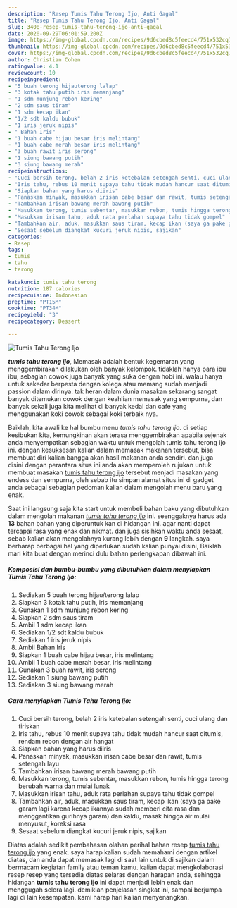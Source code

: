 ```yaml
---
description: "Resep Tumis Tahu Terong Ijo, Anti Gagal"
title: "Resep Tumis Tahu Terong Ijo, Anti Gagal"
slug: 3408-resep-tumis-tahu-terong-ijo-anti-gagal
date: 2020-09-29T06:01:59.200Z
image: https://img-global.cpcdn.com/recipes/9d6cbed8c5feecd4/751x532cq70/tumis-tahu-terong-ijo-foto-resep-utama.jpg
thumbnail: https://img-global.cpcdn.com/recipes/9d6cbed8c5feecd4/751x532cq70/tumis-tahu-terong-ijo-foto-resep-utama.jpg
cover: https://img-global.cpcdn.com/recipes/9d6cbed8c5feecd4/751x532cq70/tumis-tahu-terong-ijo-foto-resep-utama.jpg
author: Christian Cohen
ratingvalue: 4.1
reviewcount: 10
recipeingredient:
- "5 buah terong hijauterong lalap"
- "3 kotak tahu putih iris memanjang"
- "1 sdm munjung rebon kering"
- "2 sdm saus tiram"
- "1 sdm kecap ikan"
- "1/2 sdt kaldu bubuk"
- "1 iris jeruk nipis"
- " Bahan Iris"
- "1 buah cabe hijau besar iris melintang"
- "1 buah cabe merah besar iris melintang"
- "3 buah rawit iris serong"
- "1 siung bawang putih"
- "3 siung bawang merah"
recipeinstructions:
- "Cuci bersih terong, belah 2 iris ketebalan setengah senti, cuci ulang dan tiriskan"
- "Iris tahu, rebus 10 menit supaya tahu tidak mudah hancur saat ditumis, rendam rebon dengan air hangat"
- "Siapkan bahan yang harus diiris"
- "Panaskan minyak, masukkan irisan cabe besar dan rawit, tumis setengah layu"
- "Tambahkan irisan bawang merah bawang putih"
- "Masukkan terong, tumis sebentar, masukkan rebon, tumis hingga terong berubah warna dan mulai lunak"
- "Masukkan irisan tahu, aduk rata perlahan supaya tahu tidak gompel"
- "Tambahkan air, aduk, masukkan saus tiram, kecap ikan (saya ga pake garam lagi karena kecap ikannya sudah memberi cita rasa dan menggantikan gurihnya garam) dan kaldu, masak hingga air mulai menyusut, koreksi rasa"
- "Sesaat sebelum diangkat kucuri jeruk nipis, sajikan"
categories:
- Resep
tags:
- tumis
- tahu
- terong

katakunci: tumis tahu terong 
nutrition: 187 calories
recipecuisine: Indonesian
preptime: "PT15M"
cooktime: "PT34M"
recipeyield: "3"
recipecategory: Dessert

---
```



![Tumis Tahu Terong Ijo](https://img-global.cpcdn.com/recipes/9d6cbed8c5feecd4/751x532cq70/tumis-tahu-terong-ijo-foto-resep-utama.jpg)

<b><i>tumis tahu terong ijo</i></b>, Memasak adalah bentuk kegemaran yang menggembirakan dilakukan oleh banyak kelompok. tidaklah hanya para ibu ibu, sebagian cowok juga banyak yang suka dengan hobi ini. walau hanya untuk sekedar berpesta dengan kolega atau memang sudah menjadi passion dalam dirinya. tak heran dalam dunia masakan sekarang sangat banyak ditemukan cowok dengan keahlian memasak yang sempurna, dan banyak sekali juga kita melihat di banyak kedai dan cafe yang menggunakan koki cowok sebagai koki terbaik nya.



Baiklah, kita awali ke hal bumbu menu <i>tumis tahu terong ijo</i>. di setiap kesibukan kita, kemungkinan akan terasa menggembirakan apabila sejenak anda menyempatkan sebagian waktu untuk mengolah tumis tahu terong ijo ini. dengan kesuksesan kalian dalam memasak makanan tersebut, bisa membuat diri kalian bangga akan hasil makanan anda sendiri. dan juga disini dengan perantara situs ini anda akan memperoleh rujukan untuk membuat masakan <u>tumis tahu terong ijo</u> tersebut menjadi masakan yang endess dan sempurna, oleh sebab itu simpan alamat situs ini di gadget anda sebagai sebagian pedoman kalian dalam mengolah menu baru yang enak.


Saat ini langsung saja kita start untuk membeli bahan baku yang dibutuhkan dalam mengolah makanan <u><i>tumis tahu terong ijo</i></u> ini. seenggaknya harus ada <b>13</b> bahan bahan yang diperuntuk kan di hidangan ini. agar nanti dapat tercapai rasa yang enak dan nikmat. dan juga sisihkan waktu anda sesaat, sebab kalian akan mengolahnya kurang lebih dengan <b>9</b> langkah. saya berharap berbagai hal yang diperlukan sudah kalian punyai disini, Baiklah mari kita buat dengan merinci dulu bahan perlengkapan dibawah ini.

<!--inarticleads1-->

##### Komposisi dan bumbu-bumbu yang dibutuhkan dalam menyiapkan Tumis Tahu Terong Ijo:

1. Sediakan 5 buah terong hijau/terong lalap
1. Siapkan 3 kotak tahu putih, iris memanjang
1. Gunakan 1 sdm munjung rebon kering
1. Siapkan 2 sdm saus tiram
1. Ambil 1 sdm kecap ikan
1. Sediakan 1/2 sdt kaldu bubuk
1. Sediakan 1 iris jeruk nipis
1. Ambil  Bahan Iris
1. Siapkan 1 buah cabe hijau besar, iris melintang
1. Ambil 1 buah cabe merah besar, iris melintang
1. Gunakan 3 buah rawit, iris serong
1. Sediakan 1 siung bawang putih
1. Sediakan 3 siung bawang merah




<!--inarticleads2-->

##### Cara menyiapkan Tumis Tahu Terong Ijo:

1. Cuci bersih terong, belah 2 iris ketebalan setengah senti, cuci ulang dan tiriskan
1. Iris tahu, rebus 10 menit supaya tahu tidak mudah hancur saat ditumis, rendam rebon dengan air hangat
1. Siapkan bahan yang harus diiris
1. Panaskan minyak, masukkan irisan cabe besar dan rawit, tumis setengah layu
1. Tambahkan irisan bawang merah bawang putih
1. Masukkan terong, tumis sebentar, masukkan rebon, tumis hingga terong berubah warna dan mulai lunak
1. Masukkan irisan tahu, aduk rata perlahan supaya tahu tidak gompel
1. Tambahkan air, aduk, masukkan saus tiram, kecap ikan (saya ga pake garam lagi karena kecap ikannya sudah memberi cita rasa dan menggantikan gurihnya garam) dan kaldu, masak hingga air mulai menyusut, koreksi rasa
1. Sesaat sebelum diangkat kucuri jeruk nipis, sajikan




Diatas adalah sedikit pembahasan olahan perihal bahan resep <u>tumis tahu terong ijo</u> yang enak. saya harap kalian sudah memahami dengan artikel diatas, dan anda dapat memasak lagi di saat lain untuk di sajikan dalam bermacam kegiatan family atau teman kamu. kalian dapat mengkolaborasi resep resep yang tersedia diatas selaras dengan harapan anda, sehingga hidangan <b>tumis tahu terong ijo</b> ini dapat menjadi lebih enak dan menggugah selera lagi. demikian penjelasan singkat ini, sampai berjumpa lagi di lain kesempatan. kami harap hari kalian menyenangkan.

